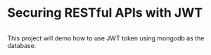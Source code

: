 # Securing RESTful APIs with JWT

![]()

This project will demo how to use JWT token using mongodb as the database.